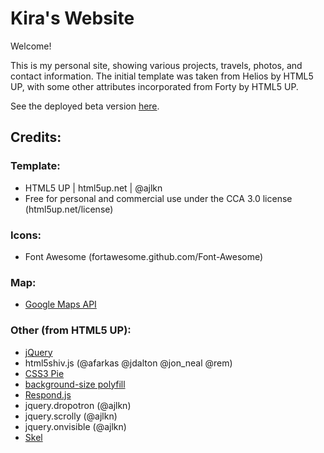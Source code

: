 
# Kira's Website

Welcome!

This is my personal site, showing various projects, travels, photos, and contact information. The initial template was taken from Helios by HTML5 UP, with some other attributes incorporated from Forty by HTML5 UP.

See the deployed beta version [here](https://kiras-website.herokuapp.com).


## Credits:

### Template:
* HTML5 UP | html5up.net | @ajlkn
* Free for personal and commercial use under the CCA 3.0 license (html5up.net/license)

### Icons:
* Font Awesome (fortawesome.github.com/Font-Awesome)

### Map:
* [Google Maps API](https://developers.google.com/maps/documentation)

### Other (from HTML5 UP):
* [jQuery](https://jquery.com)
* html5shiv.js (@afarkas @jdalton @jon_neal @rem)
* [CSS3 Pie](http://css3pie.com)
* [background-size polyfill](https://github.com/louisremi)
* [Respond.js](https://j.mp/respondjs)
* jquery.dropotron (@ajlkn)
* jquery.scrolly (@ajlkn)
* jquery.onvisible (@ajlkn)
* [Skel](http://skel.io)